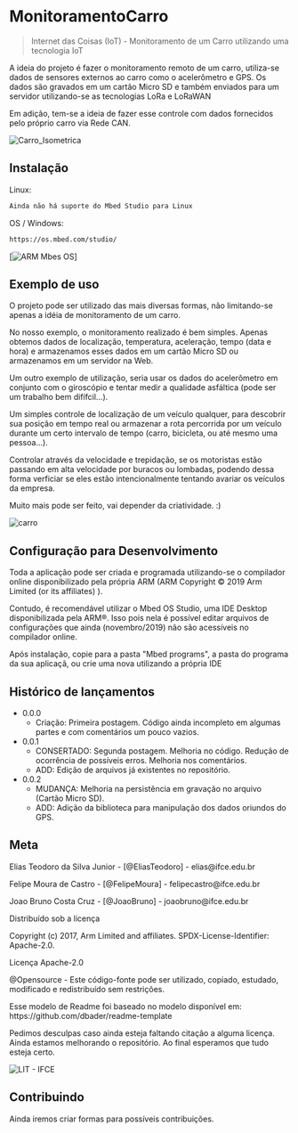 # MonitoramentoCarro
> Internet das Coisas (IoT) - Monitoramento de um Carro utilizando uma tecnologia IoT

<p>A ideia do projeto é fazer o monitoramento remoto de um carro, utiliza-se dados de sensores externos ao carro como o acelerômetro e GPS. Os dados são gravados em um cartão Micro SD e também enviados para um servidor utilizando-se as tecnologias LoRa e LoRaWAN</p>
<p>Em adição, tem-se a ideia de fazer esse controle com dados fornecidos pelo próprio carro via Rede CAN.</p>

![Carro_Isometrica](https://user-images.githubusercontent.com/51264248/68385092-cfd6a080-0137-11ea-8c6b-b8eb40368ee3.jpg)


## Instalação

Linux:
```sh
Ainda não há suporte do Mbed Studio para Linux
```

OS / Windows:

```sh
https://os.mbed.com/studio/
```

[![ARM Mbes OS](https://user-images.githubusercontent.com/51264248/68382976-86845200-0133-11ea-8274-3855aa66dab3.png)]


## Exemplo de uso

<p>O projeto pode ser utilizado das mais diversas formas, não limitando-se apenas a idéia de monitoramento de um carro.</p>
<p>No nosso exemplo, o monitoramento realizado é bem simples. Apenas obtemos dados de localização, temperatura, aceleração, tempo (data e hora) e armazenamos esses dados em um cartão Micro SD ou armazenamos em um servidor na Web.</p>
<p>Um outro exemplo de utilização, seria usar os dados do acelerômetro em conjunto com o giroscópio e tentar medir a qualidade asfáltica (pode ser um trabalho bem difífcil...).</p>
<p>Um simples controle de localização de um veículo qualquer, para descobrir sua posição em tempo real ou armazenar a rota percorrida por um veículo durante um certo intervalo de tempo (carro, bicicleta, ou até mesmo uma pessoa...).</p>
<p>Controlar através da velocidade e trepidação, se os motoristas estão passando em alta velocidade por buracos ou lombadas, podendo dessa forma verficiar se eles estão intencionalmente tentando avariar os veículos da empresa.</p>
<p>Muito mais pode ser feito, vai depender da criatividade. :)</p>

![carro](https://user-images.githubusercontent.com/51264248/68383828-28586e80-0135-11ea-812f-3dbc1efe79fc.jpg)


## Configuração para Desenvolvimento

<p>Toda a aplicação pode ser criada e programada utilizando-se o compilador online disponibilizado pela própria ARM (ARM Copyright © 2019 Arm Limited (or its affiliates) ). </p>
<p>Contudo, é recomendável utilizar o Mbed OS Studio, uma IDE Desktop disponibilizada pela ARM®. Isso pois nela é possível editar arquivos de configurações que ainda (novembro/2019) não são acessíveis no compilador online.</p>
<p>Após instalação, copie para a pasta "Mbed programs", a pasta do programa da sua aplicaçã, ou crie uma nova utilizando a própria IDE</p>

## Histórico de lançamentos

* 0.0.0
    * Criação: Primeira postagem. Código ainda incompleto em algumas partes e com comentários um pouco vazios.
* 0.0.1
    * CONSERTADO: Segunda postagem. Melhoria no código. Redução de ocorrência de possíveis erros. Melhoria nos comentários.
    * ADD: Edição de arquivos já existentes no repositório.
* 0.0.2
    * MUDANÇA: Melhoria na persistência em gravação no arquivo (Cartão Micro SD).
    * ADD: Adição da biblioteca para manipulação dos dados oriundos do GPS.

## Meta

<p>Elias Teodoro da Silva Junior - [@EliasTeodoro] - elias@ifce.edu.br </p>
<p>Felipe Moura de Castro - [@FelipeMoura] - felipecastro@ifce.edu.br </p> 
<p>Joao Bruno Costa Cruz - [@JoaoBruno] - joaobruno@ifce.edu.br </p>

<p>Distribuído sob a licença</p>
<p>Copyright (c) 2017, Arm Limited and affiliates. SPDX-License-Identifier: Apache-2.0.</p>
<p>Licença Apache-2.0</p>
<p>@Opensource - Este código-fonte pode ser utilizado, copiado, estudado, modificado e redistribuído sem restrições.</p>
<p>Esse modelo de Readme foi baseado no modelo disponível em: https://github.com/dbader/readme-template</p>
<p>Pedimos desculpas caso ainda esteja faltando citação a alguma licença. Ainda estamos melhorando o repositório. Ao final esperamos que tudo esteja certo.</p>

![LIT - IFCE](https://user-images.githubusercontent.com/51264248/68384078-9ac94e80-0135-11ea-979a-b23677465bea.png)

## Contribuindo

<p>Ainda iremos criar formas para possíveis contribuições.</p>

[MbedOS-image]: https://imgur.com/a/UdQ8Zk4
[MbedOS-url]: https://www.mbed.com/en/
